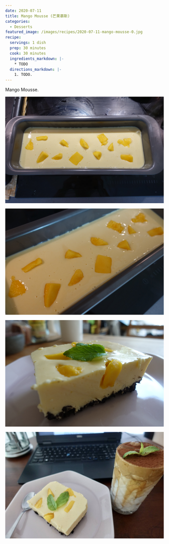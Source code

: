 ```yaml
---
date: 2020-07-11
title: Mango Mousse (芒果慕斯)
categories:
  - Desserts
featured_image: /images/recipes/2020-07-11-mango-mousse-0.jpg
recipe:
  servings: 1 dish
  prep: 30 minutes
  cook: 30 minutes
  ingredients_markdown: |-
    * TODO
  directions_markdown: |-
    1. TODO.
---
```

Mango Mousse.

![pic](/images/recipes/2020-07-11-mango-mousse-1.jpg)

![pic](/images/recipes/2020-07-11-mango-mousse-2.jpg)

![pic](/images/recipes/2020-07-11-mango-mousse-3.jpg)

![pic](/images/recipes/2020-07-11-mango-mousse-4.jpg)